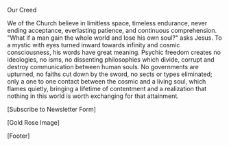 Our Creed

We of the Church believe in limitless space, timeless endurance, never ending acceptance, everlasting patience, and continuous comprehension. "What if a man gain the whole world and lose his own soul?" asks Jesus. To a mystic with eyes turned inward towards infinity and cosmic consciousness, his words have great meaning. Psychic freedom creates no ideologies, no isms, no dissenting philosophies which divide, corrupt and destroy communication between human souls. No governments are upturned, no faiths cut down by the sword, no sects or types eliminated; only a one to one contact between the cosmic and a living soul, which flames quietly, bringing a lifetime of contentment and a realization that nothing in this world is worth exchanging for that attainment.

[Subscribe to Newsletter Form]

[Gold Rose Image]

[Footer]